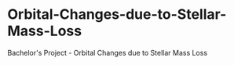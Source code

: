 # Orbital-Changes-due-to-Stellar-Mass-Loss

Bachelor's Project - Orbital Changes due to Stellar Mass Loss

